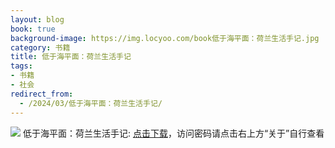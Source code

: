```yaml
---
layout: blog
book: true
background-image: https://img.locyoo.com/book低于海平面：荷兰生活手记.jpg
category: 书籍
title: 低于海平面：荷兰生活手记
tags:
- 书籍
- 社会
redirect_from:
  - /2024/03/低于海平面：荷兰生活手记/
---
```

![](https://img.locyoo.com/book癌低于海平面：荷兰生活手记.jpg)
低于海平面：荷兰生活手记: <a name = "ref1" href="https://url18.ctfile.com/f/50983618-1045048246-542945?p=3619">点击下载</a>，访问密码请点击右上方“关于”自行查看